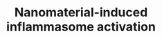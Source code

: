 ---
annotations:
- id: PW:0001435
  parent: regulatory pathway
  type: Pathway Ontology
  value: nanomaterial response pathway
- id: CL:0000235
  parent: native cell
  type: Cell Type Ontology
  value: macrophage
- id: PW:0000234
  parent: regulatory pathway
  type: Pathway Ontology
  value: innate immune response pathway
- id: PW:0001229
  parent: classic metabolic pathway
  type: Pathway Ontology
  value: xenobiotic metabolic pathway
- id: PW:0000004
  parent: regulatory pathway
  type: Pathway Ontology
  value: regulatory pathway
authors:
- Torresandon
- Egonw
- Khanspers
- Mkutmon
- MaintBot
- AlexanderPico
- Eweitz
- JPM van Rijn
citedin:
- link: PMC9154116
  title: Target and drug predictions for SARS-CoV-2 infection in hepatocellular carcinoma
    patients (2022)
communities:
- AOP
- Nanomaterials
description: This is a schematic diagram illustrating putative pathways for NAMP (nanomaterial-associated
  molecular patters)-induced NLRP3 inflammasome activation. Pathogen-associated molecular
  patterns (PAMPs) eg. lipopolysaccharides (LPS) are recognized by Toll-like receptors
  (TLRs) on the cell membrane, which leads to NF-κB activation and upregulation of
  pro-interleukin (IL)-1β and NLRP3 expression. High aspect radio nanomaterials (i.e.
  long multiwalled carbon nanotubes) are thought to trigger “frustrated phagocytosis”
  in macrophages, leading to NADPH oxidase (NOX1) activation, reactive oxygen species
  (ROS) generation and inflammasome activation. Smaller nanomaterials (i.e. short
  carbon nanotubes or silver nanoparticles of 28 nm), on the other hand, could be
  phagocytosed and once inside the cell induce lysosomal damage leading to release
  of cathepsins which cause mitochondrial damage and ROS production. In both cases,
  interaction of phagocytes with NAMPs induces an overproduction of ROS which results
  in assembly of NLRP3, ASC (apoptosis-associated speck-like protein containing a
  CARD), and pro-caspase-1 into the multimeric inflammasome complex, resulting in
  activation of caspase-1, and release of mature IL-1β, a key pro-inflammatory mediator.
last-edited: 2024-07-20
ndex: 3d2274b0-8b68-11eb-9e72-0ac135e8bacf
organisms:
- Homo sapiens
redirect_from:
- /index.php/Pathway:WP3890
- /instance/WP3890
- /instance/WP3890_r134328
revision: r134328
schema-jsonld:
- '@context': https://schema.org/
  '@id': https://wikipathways.github.io/pathways/WP3890.html
  '@type': Dataset
  creator:
    '@type': Organization
    name: WikiPathways
  description: This is a schematic diagram illustrating putative pathways for NAMP
    (nanomaterial-associated molecular patters)-induced NLRP3 inflammasome activation.
    Pathogen-associated molecular patterns (PAMPs) eg. lipopolysaccharides (LPS) are
    recognized by Toll-like receptors (TLRs) on the cell membrane, which leads to
    NF-κB activation and upregulation of pro-interleukin (IL)-1β and NLRP3 expression.
    High aspect radio nanomaterials (i.e. long multiwalled carbon nanotubes) are thought
    to trigger “frustrated phagocytosis” in macrophages, leading to NADPH oxidase
    (NOX1) activation, reactive oxygen species (ROS) generation and inflammasome activation.
    Smaller nanomaterials (i.e. short carbon nanotubes or silver nanoparticles of
    28 nm), on the other hand, could be phagocytosed and once inside the cell induce
    lysosomal damage leading to release of cathepsins which cause mitochondrial damage
    and ROS production. In both cases, interaction of phagocytes with NAMPs induces
    an overproduction of ROS which results in assembly of NLRP3, ASC (apoptosis-associated
    speck-like protein containing a CARD), and pro-caspase-1 into the multimeric inflammasome
    complex, resulting in activation of caspase-1, and release of mature IL-1β, a
    key pro-inflammatory mediator.
  keywords:
  - ASC
  - CASP1
  - CTSB
  - IL1B
  - NFKB1
  - NLRP3
  - NOX1
  - Potassium
  - ROS
  - TLR4
  - pro-CASP1
  - pro-IL-1b
  license: CC0
  name: Nanomaterial-induced inflammasome activation
seo: CreativeWork
title: Nanomaterial-induced inflammasome activation
wpid: WP3890
---